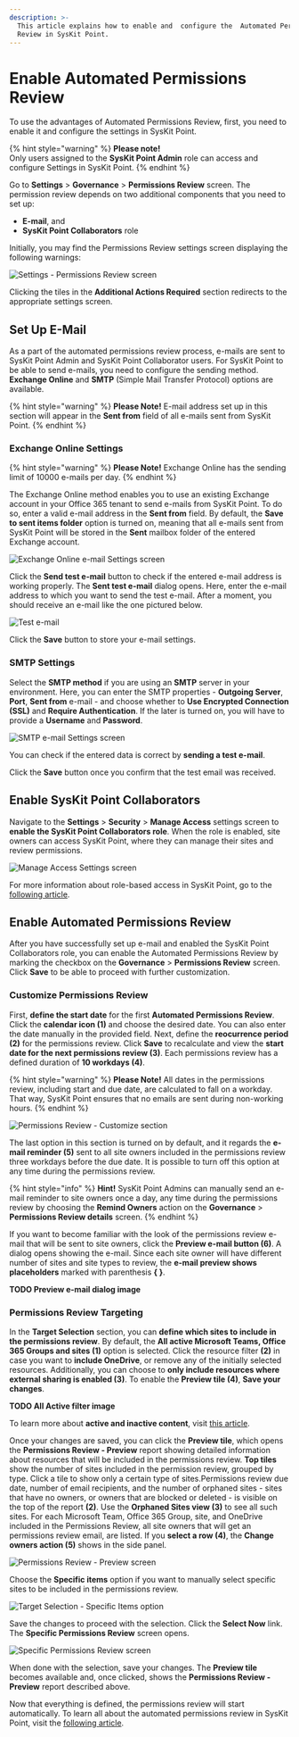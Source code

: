 ```yaml
---
description: >-
  This article explains how to enable and  configure the  Automated Permissions
  Review in SysKit Point.
---
```


# Enable Automated Permissions Review

To use the advantages of Automated Permissions Review, first, you need to enable it and configure the settings in SysKit Point.

{% hint style="warning" %}
**Please note!**   
Only users assigned to the **SysKit Point Admin** role can access and configure Settings in SysKit Point.
{% endhint %}

Go to **Settings** &gt; **Governance** &gt; **Permissions Review** screen. The permission review depends on two additional components that you need to set up: 
* **E-mail**, and
* **SysKit Point Collaborators** role 

Initially, you may find the Permissions Review settings screen displaying the following warnings: 

![Settings - Permissions Review screen](../.gitbook/assets/enable-permissions-review/enable-permissions-review_permissions-review-settings.png)

Clicking the tiles in the **Additional Actions Required** section redirects to the appropriate settings screen.

## **Set Up E-Mail**

As a part of the automated permissions review process, e-mails are sent to SysKit Point Admin and SysKit Point Collaborator users. For SysKit Point to be able to send e-mails, you need to configure the sending method. **Exchange Online** and **SMTP** \(Simple Mail Transfer Protocol\) options are available.

{% hint style="warning" %}
**Please Note!** E-mail address set up in this section will appear in the **Sent from** field of all e-mails sent from SysKit Point.
{% endhint %}

### Exchange Online Settings

{% hint style="warning" %}
**Please Note!** Exchange Online has the sending limit of 10000 e-mails per day.
{% endhint %}

The Exchange Online method enables you to use an existing Exchange account in your Office 365 tenant to send e-mails from SysKit Point. To do so, enter a valid e-mail address in the **Sent from** field. By default, the **Save to sent items folder** option is turned on, meaning that all e-mails sent from SysKit Point will be stored in the **Sent** mailbox folder of the entered Exchange account.

![Exchange Online e-mail Settings screen](../.gitbook/assets/enable-permissions-review/enable-permissions-review_exchange-online-settings.png)

Click the **Send test e-mail** button to check if the entered e-mail address is working properly. The **Sent test e-mail** dialog opens. Here, enter the e-mail address to which you want to send the test e-mail. After a moment, you should receive an e-mail like the one pictured below.

![Test e-mail](../.gitbook/assets/enable-permissions-review/enable-permissions-review_test-email.png)

Click the **Save** button to store your e-mail settings.

### SMTP Settings

Select the **SMTP method** if you are using an **SMTP** server in your environment. Here, you can enter the SMTP properties - **Outgoing Server**, **Port**, **Sent from** e-mail - and choose whether to **Use Encrypted Connection \(SSL\)** and **Require Authentication**. If the later is turned on, you will have to provide a **Username** and **Password**.

![SMTP e-mail Settings screen](../.gitbook/assets/enable-automated-permissions-review_smtp-e-mail-settings-screen.png)

You can check if the entered data is correct by **sending a test e-mail**.

Click the **Save** button once you confirm that the test email was received.

## **Enable SysKit Point Collaborators**

Navigate to the **Settings** &gt; **Security** &gt; **Manage Access** settings screen to **enable the SysKit Point Collaborators role**.
When the role is enabled, site owners can access SysKit Point, where they can manage their sites and review permissions. 

![Manage Access Settings screen](../.gitbook/assets/enable-automated-permissions-review_manage-access-settings-screen.png)

For more information about role-based access in SysKit Point, go to the [following article](enable-role-based-access.md).

## **Enable Automated Permissions Review**

After you have successfully set up e-mail and enabled the SysKit Point Collaborators role, you can enable the Automated Permissions Review by marking the checkbox on the **Governance** &gt; **Permissions Review** screen.
Click **Save** to be able to proceed with further customization.

### **Customize Permissions Review**

First, **define the start date** for the first **Automated Permissions Review**. Click the **calendar icon (1)** and choose the desired date. You can also enter the date manually in the provided field. Next, define the **reocurrence period (2)** for the permissions review. Click **Save** to recalculate and view the **start date for the next permissions review (3)**. Each permissions review has a defined duration of **10 workdays (4)**.

{% hint style="warning" %}
**Please Note!** 
All dates in the permissions review, including start and due date, are calculated to fall on a workday. That way, SysKit Point ensures that no emails are sent during non-working hours.
{% endhint %}

![Permissions Review - Customize section](../.gitbook/assets/enable-automated-permissions-review_permissions-review-customize-section.png)

The last option in this section is turned on by default, and it regards the **e-mail reminder (5)** sent to all site owners included in the permissions review three workdays before the due date. It is possible to turn off this option at any time during the permissions review.

{% hint style="info" %}
**Hint!** SysKit Point Admins can manually send an e-mail reminder to site owners once a day, any time during the permissions review by choosing the **Remind Owners** action on the **Governance** &gt; **Permissions Review details** screen.
{% endhint %}

If you want to become familiar with the look of the permissions review e-mail that will be sent to site owners, click the **Preview e-mail button (6)**. A dialog opens showing the e-mail. Since each site owner will have different number of sites and site types to review, the **e-mail preview shows placeholders** marked with parenthesis **\{ \}**.

**TODO Preview e-mail dialog image**

### **Permissions Review Targeting**

In the **Target Selection** section, you can **define which sites to include in the permissions review**. By default, the **All active Microsoft Teams, Office 365 Groups and sites (1)** option is selected. Click the resource filter **(2)** in case you want to **include OneDrive**, or remove any of the initially selected resources. Additionally, you can choose to **only include resources where external sharing is enabled (3)**. To enable the **Preview tile (4)**, **Save your changes**.

**TODO All Active filter image**

To learn more about **active and inactive content**, visit [this article](../common-tasks/inactive-content.md).

Once your changes are saved, you can click the **Preview tile**, which opens the **Permissions Review - Preview** report showing detailed information about resources that will be included in the permissions review. **Top tiles** show the number of sites included in the permission review, grouped by type. Click a tile to show only a certain type of sites.Permissions review due date, number of email recipients, and the number of orphaned sites - sites that have no owners, or owners that are blocked or deleted - is visible on the top of the report **(2)**. Use the **Orphaned Sites view (3)** to see all such sites. For each Microsoft Team, Office 365 Group, site, and OneDrive included in the Permissions Review, all site owners that will get an permissions review email, are listed. If you **select a row (4)**, the **Change owners action (5)** shows in the side panel. 

![Permissions Review - Preview screen](../.gitbook/assets/enable-automated-permissions-review_permissions-review-preview-screen.png)

Choose the **Specific items** option if you want to manually select specific sites to be included in the permissions review. 

![Target Selection - Specific Items option](../.gitbook/assets/enable-automated-permissions-review_target-selection-specific-items-option.png)

Save the changes to proceed with the selection. Click the **Select Now** link. The **Specific Permissions Review** screen opens. 

![Specific Permissions Review screen](../.gitbook/assets/enable-automated-permissions-review_specific-permissions-review-screen.png)

When done with the selection, save your changes. The **Preview tile** becomes available and, once clicked, shows the **Permissions Review - Preview** report described above.

Now that everything is defined, the permissions review will start automatically. To learn all about the automated permissions review in SysKit Point, visit the [following article](../common-tasks/permissions-review.md).






